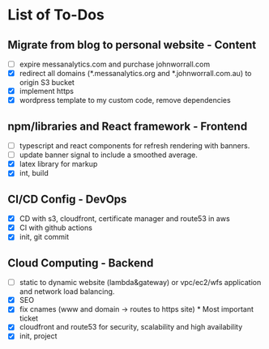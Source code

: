 # List of To-Dos

## Migrate from blog to personal website - Content

* [ ] expire messanalytics.com and purchase johnworrall.com
* [x] redirect all domains (\*.messanalytics.org and \*.johnworrall.com.au) to origin S3 bucket
* [x] implement https
* [x] wordpress template to my custom code, remove dependencies

## npm/libraries and React framework - Frontend

* [ ] typescript and react components for refresh rendering with banners.
* [ ] update banner signal to include a smoothed average.
* [x] latex library for markup
* [x] int, build

## CI/CD Config - DevOps

* [x] CD with s3, cloudfront, certificate manager and route53 in aws
* [x] CI with github actions
* [x] init, git commit

## Cloud Computing - Backend

* [ ] static to dynamic website (lambda&gateway) or vpc/ec2/wfs application and network load balancing.
* [x] SEO
* [x] fix cnames (www and domain -> routes to https site) \* Most important ticket
* [x] cloudfront and route53 for security, scalability and high availability
* [x] init, project